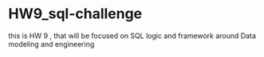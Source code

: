 # HW9_sql-challenge
this is HW 9 , that will be focused on SQL logic and framework around Data modeling and engineering 
